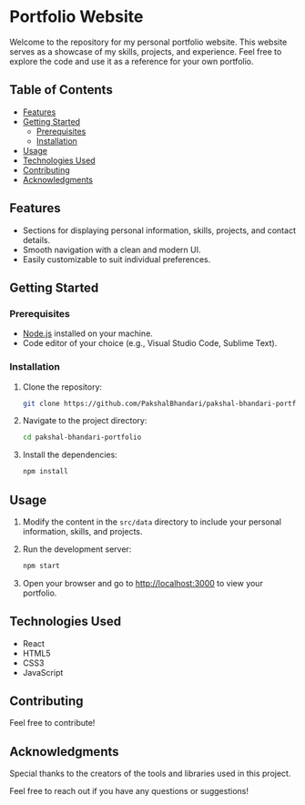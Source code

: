 # Portfolio Website

Welcome to the repository for my personal portfolio website. This website serves as a showcase of my skills, projects, and experience. Feel free to explore the code and use it as a reference for your own portfolio.

## Table of Contents

- [Features](#features)
- [Getting Started](#getting-started)
  - [Prerequisites](#prerequisites)
  - [Installation](#installation)
- [Usage](#usage)
- [Technologies Used](#technologies-used)
- [Contributing](#contributing)
- [Acknowledgments](#acknowledgments)

## Features

- Sections for displaying personal information, skills, projects, and contact details.
- Smooth navigation with a clean and modern UI.
- Easily customizable to suit individual preferences.

## Getting Started

### Prerequisites

- [Node.js](https://nodejs.org/) installed on your machine.
- Code editor of your choice (e.g., Visual Studio Code, Sublime Text).

### Installation

1. Clone the repository:

   ```bash
   git clone https://github.com/PakshalBhandari/pakshal-bhandari-portfolio.git
   ```

2. Navigate to the project directory:

   ```bash
   cd pakshal-bhandari-portfolio
   ```

3. Install the dependencies:

   ```bash
   npm install
   ```

## Usage

1. Modify the content in the `src/data` directory to include your personal information, skills, and projects.
2. Run the development server:

   ```bash
   npm start
   ```

3. Open your browser and go to [http://localhost:3000](http://localhost:3000) to view your portfolio.

## Technologies Used

- React
- HTML5
- CSS3
- JavaScript

## Contributing

Feel free to contribute!

## Acknowledgments

Special thanks to the creators of the tools and libraries used in this project.

Feel free to reach out if you have any questions or suggestions!
